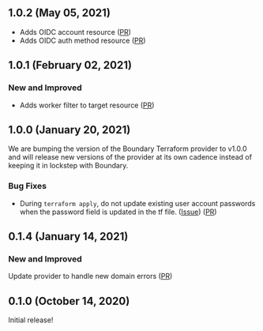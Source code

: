 ## 1.0.2 (May 05, 2021)

* Adds OIDC account resource
([PR](https://github.com/hashicorp/terraform-provider-boundary/pull/105))
* Adds OIDC auth method resource
([PR](https://github.com/hashicorp/terraform-provider-boundary/pull/105))

## 1.0.1 (February 02, 2021)

### New and Improved

* Adds worker filter to target resource
  ([PR](https://github.com/hashicorp/terraform-provider-boundary/pull/76))

## 1.0.0 (January 20, 2021)

We are bumping the version of the Boundary Terraform provider to v1.0.0 and will release new versions of the provider at its own cadence instead of keeping it in lockstep with Boundary.

### Bug Fixes

* During `terraform apply`, do not update existing user account passwords when the password field is updated in the tf file.
  ([Issue](https://github.com/hashicorp/terraform-provider-boundary/issues/71))
  ([PR](https://github.com/hashicorp/terraform-provider-boundary/pull/70))

## 0.1.4 (January 14, 2021)

### New and Improved

Update provider to handle new domain errors ([PR](https://github.com/hashicorp/terraform-provider-boundary/pull/63))

## 0.1.0 (October 14, 2020)

Initial release!
